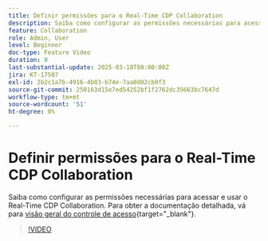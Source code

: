 ```yaml
---
title: Definir permissões para o Real-Time CDP Collaboration
description: Saiba como configurar as permissões necessárias para acessar e usar o Real-Time CDP Collaboration
feature: Collaboration
role: Admin, User
level: Beginner
doc-type: Feature Video
duration: 0
last-substantial-update: 2025-03-18T00:00:00Z
jira: KT-17507
exl-id: 2b2c1a7b-4916-4b03-b74e-7aa0d02cb0f3
source-git-commit: 250163d15e7ed54252bf1f2762dc35663bc7647d
workflow-type: tm+mt
source-wordcount: '51'
ht-degree: 0%

---
```


# Definir permissões para o Real-Time CDP Collaboration

Saiba como configurar as permissões necessárias para acessar e usar o Real-Time CDP Collaboration. Para obter a documentação detalhada, vá para [visão geral do controle de acesso](https://experienceleague.adobe.com/pt-br/docs/real-time-cdp-collaboration/using/permissions/overview){target="_blank"}.

>[!VIDEO](https://video.tv.adobe.com/v/3452216/?learn=on&enablevpops)

